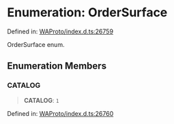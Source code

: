 # Enumeration: OrderSurface

Defined in: [WAProto/index.d.ts:26759](https://github.com/WhiskeySockets/Baileys/blob/2fdabb7f387029b680a2c5e056c7022c25b0f110/WAProto/index.d.ts#L26759)

OrderSurface enum.

## Enumeration Members

### CATALOG

> **CATALOG**: `1`

Defined in: [WAProto/index.d.ts:26760](https://github.com/WhiskeySockets/Baileys/blob/2fdabb7f387029b680a2c5e056c7022c25b0f110/WAProto/index.d.ts#L26760)
